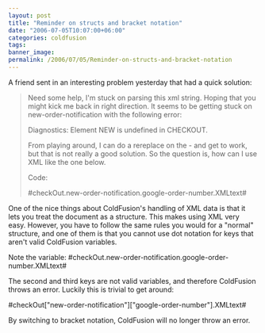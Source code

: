 ```yaml
---
layout: post
title: "Reminder on structs and bracket notation"
date: "2006-07-05T10:07:00+06:00"
categories: coldfusion 
tags: 
banner_image: 
permalink: /2006/07/05/Reminder-on-structs-and-bracket-notation
---
```


A friend sent in an interesting problem yesterday that had a quick solution:

<blockquote>
Need some help, I'm stuck on parsing this xml string.  Hoping that you might kick me back in right direction. It seems to be getting stuck on new-order-notification with the following error:
 
 Diagnostics: Element NEW is undefined in CHECKOUT.
 
From playing around, I can do a rereplace on the - and get  to work, but that is not really a good solution.  So the 
question is, how can I use XML like the one below.
 
Code:
<cfset CheckOut = xmlParse(GoogleCheckOutFile)>	
 
<cfoutput>
#checkOut.new-order-notification.google-order-number.XMLtext#
</cfoutput>
</blockquote>

One of the nice things about ColdFusion's handling of XML data is that it lets you treat the document as a structure. This makes using XML very easy. However, you have to follow the same rules you would for a "normal" structure, and one of them is that you cannot use dot notation for keys that aren't valid ColdFusion variables.

Note the variable: #checkOut.new-order-notification.google-order-number.XMLtext#

The second and third keys are not valid variables, and therefore ColdFusion throws an error. Luckily this is trivial to get around:

#checkOut["new-order-notification"]["google-order-number"].XMLtext#

By switching to bracket notation, ColdFusion will no longer throw an error.